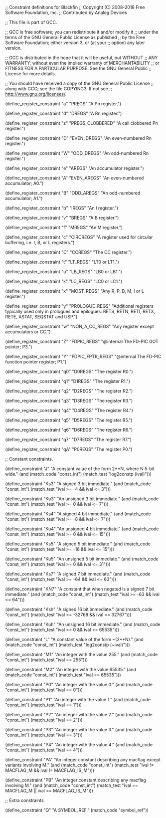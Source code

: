 ;; Constraint definitions for Blackfin
;; Copyright (C) 2008-2018 Free Software Foundation, Inc.
;; Contributed by Analog Devices

;; This file is part of GCC.

;; GCC is free software; you can redistribute it and/or modify it
;; under the terms of the GNU General Public License as published
;; by the Free Software Foundation; either version 3, or (at your
;; option) any later version.

;; GCC is distributed in the hope that it will be useful, but WITHOUT
;; ANY WARRANTY; without even the implied warranty of MERCHANTABILITY
;; or FITNESS FOR A PARTICULAR PURPOSE.  See the GNU General Public
;; License for more details.

;; You should have received a copy of the GNU General Public License
;; along with GCC; see the file COPYING3.  If not see
;; <http://www.gnu.org/licenses/>.

(define_register_constraint "a" "PREGS"
  "A Pn register.")

(define_register_constraint "d" "DREGS"
  "A Rn register.")

(define_register_constraint "z" "PREGS_CLOBBERED"
  "A call clobbered Pn register.")

(define_register_constraint "D" "EVEN_DREGS"
  "An even-numbered Rn register.")

(define_register_constraint "W" "ODD_DREGS"
  "An odd-numbered Rn register.")

(define_register_constraint "e" "AREGS"
  "An accumulator register.")

(define_register_constraint "A" "EVEN_AREGS"
  "An even-numbered accumulator; A0.")

(define_register_constraint "B" "ODD_AREGS"
  "An odd-numbered accumulator; A1.")

(define_register_constraint "b" "IREGS"
  "An I register.")

(define_register_constraint "v" "BREGS"
  "A B register.")

(define_register_constraint "f" "MREGS"
  "An M register.")

(define_register_constraint "c" "CIRCREGS"
  "A register used for circular buffering, i.e. I, B, or L registers.")

(define_register_constraint "C" "CCREGS"
  "The CC register.")

(define_register_constraint "t" "LT_REGS"
  "LT0 or LT1.")

(define_register_constraint "u" "LB_REGS"
  "LB0 or LB1.")

(define_register_constraint "k" "LC_REGS"
  "LC0 or LC1.")

(define_register_constraint "x" "MOST_REGS"
  "Any R, P, B, M, I or L register.")

(define_register_constraint "y" "PROLOGUE_REGS"
  "Additional registers typically used only in prologues and epilogues:
   RETS, RETN, RETI, RETX, RETE, ASTAT, SEQSTAT and USP.")

(define_register_constraint "w" "NON_A_CC_REGS"
  "Any register except accumulators or CC.")

(define_register_constraint "Z" "FDPIC_REGS"
  "@internal The FD-PIC GOT pointer; P3.")

(define_register_constraint "Y" "FDPIC_FPTR_REGS"
  "@internal The FD-PIC function pointer register; P1.")

(define_register_constraint "q0" "D0REGS"
  "The register R0.")

(define_register_constraint "q1" "D1REGS"
  "The register R1.")

(define_register_constraint "q2" "D2REGS"
  "The register R2.")

(define_register_constraint "q3" "D3REGS"
  "The register R3.")

(define_register_constraint "q4" "D4REGS"
  "The register R4.")

(define_register_constraint "q5" "D5REGS"
  "The register R5.")

(define_register_constraint "q6" "D6REGS"
  "The register R6.")

(define_register_constraint "q7" "D7REGS"
  "The register R7.")

(define_register_constraint "qA" "P0REGS"
  "The register P0.")

;; Constant constraints.

(define_constraint "J"
  "A constant value of the form 2**N, where N 5-bit wide."
  (and (match_code "const_int")
       (match_test "log2constp (ival)")))

(define_constraint "Ks3"
  "A signed 3 bit immediate."
  (and (match_code "const_int")
       (match_test "ival >= -4 && ival <= 3")))

(define_constraint "Ku3"
  "An unsigned 3 bit immediate."
  (and (match_code "const_int")
       (match_test "ival >= 0 && ival <= 7")))

(define_constraint "Ks4"
  "A signed 4 bit immediate."
  (and (match_code "const_int")
       (match_test "ival >= -8 && ival <= 7")))

(define_constraint "Ku4"
  "An unsigned 4 bit immediate."
  (and (match_code "const_int")
       (match_test "ival >= 0 && ival <= 15")))

(define_constraint "Ks5"
  "A signed 5 bit immediate."
  (and (match_code "const_int")
       (match_test "ival >= -16 && ival <= 15")))

(define_constraint "Ku5"
  "An unsigned 5 bit immediate."
  (and (match_code "const_int")
       (match_test "ival >= 0 && ival <= 31")))

(define_constraint "Ks7"
  "A signed 7 bit immediate."
  (and (match_code "const_int")
       (match_test "ival >= -64 && ival <= 63")))

(define_constraint "KN7"
  "A constant that when negated is a signed 7 bit immediate."
  (and (match_code "const_int")
       (match_test "ival >= -63 && ival <= 64")))

(define_constraint "Ksh"
  "A signed 16 bit immediate."
  (and (match_code "const_int")
       (match_test "ival >= -32768 && ival <= 32767")))

(define_constraint "Kuh"
  "An unsigned 16 bit immediate."
  (and (match_code "const_int")
       (match_test "ival >= 0 && ival <= 65535")))

(define_constraint "L"
  "A constant value of the form ~(2**N)."
  (and (match_code "const_int")
       (match_test "log2constp (~ival)")))

(define_constraint "M1"
  "An integer with the value 255."
  (and (match_code "const_int")
       (match_test "ival == 255")))

(define_constraint "M2"
  "An integer with the value 65535."
  (and (match_code "const_int")
       (match_test "ival == 65535")))

(define_constraint "P0"
  "An integer with the value 0."
  (and (match_code "const_int")
       (match_test "ival == 0")))

(define_constraint "P1"
  "An integer with the value 1."
  (and (match_code "const_int")
       (match_test "ival == 1")))

(define_constraint "P2"
  "An integer with the value 2."
  (and (match_code "const_int")
       (match_test "ival == 2")))

(define_constraint "P3"
  "An integer with the value 3."
  (and (match_code "const_int")
       (match_test "ival == 3")))

(define_constraint "P4"
  "An integer with the value 4."
  (and (match_code "const_int")
       (match_test "ival == 4")))

(define_constraint "PA"
  "An integer constant describing any macflag except variants involving M."
  (and (match_code "const_int")
       (match_test "ival != MACFLAG_M && ival != MACFLAG_IS_M")))

(define_constraint "PB"
  "An integer constant describing any macflag involving M."
  (and (match_code "const_int")
       (match_test "ival == MACFLAG_M || ival == MACFLAG_IS_M")))


;; Extra constraints

(define_constraint "Q"
  "A SYMBOL_REF."
  (match_code "symbol_ref"))

